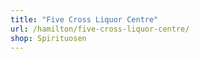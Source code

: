 ```yaml
---
title: "Five Cross Liquor Centre"
url: /hamilton/five-cross-liquor-centre/
shop: Spirituosen
---
```

